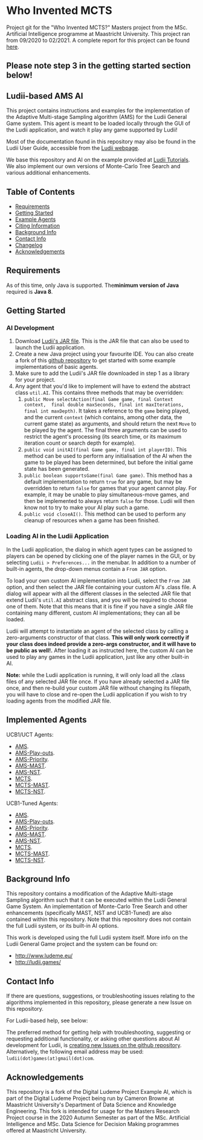 # Who Invented MCTS

Project git for the "Who Invented MCTS?" Masters project from the MSc. Artificial Intelligence programme at Maastricht University. This project ran from 09/2020 to 02/2021. A complete report for this project can be found [here](report/MRP_Who_Invented_MCTS_Group_12.pdf).

## Please note step 3 in the getting started section below!


## Ludii-based AMS AI

This project contains instructions and examples for the implementation of 
the Adaptive Multi-stage Sampling algorithm (AMS) for the Ludii General 
Game system. This agent is meant to be loaded locally through the GUI of 
the Ludii application, and watch it play any game supported by Ludii! 

Most of the documentation found in this repository may also be found in
the Ludii User Guide, accessible from the 
[Ludii webpage](http://ludii.games/index.php).

We base this repository and AI on the example provided at [Ludii Tutorials](https://ludiitutorials.readthedocs.io).
We also implement our own versions of Monte-Carlo Tree Search and various
additional enhancements.

## Table of Contents
- [Requirements](#requirements)
- [Getting Started](#getting-started)
- [Example Agents](#example-agents)
- [Citing Information](#citing-information)
- [Background Info](#background-info)
- [Contact Info](#contact-info)
- [Changelog](#changelog)
- [Acknowledgements](#acknowledgements)

## Requirements

As of this time, only Java is supported. The**minimum version of Java** 
required is **Java 8**.

## Getting Started

### AI Development

1. Download [Ludii's JAR file](http://ludii.games/download.php). This is the
JAR file that can also be used to launch the Ludii application.
2. Create a new Java project using your favourite IDE. You can also create a
fork of this [github repository](https://github.com/Ludeme/LudiiExampleAI)
to get started with some example implementations of basic agents.
3. Make sure to add the Ludii's JAR file downloaded in step 1 as a library for
your project.
4. Any agent that you'd like to implement will have to extend the abstract class
`util.AI`. This contains three methods that may be overridden:
	1. `public Move selectAction(final Game game, final Context context, 
	final double maxSeconds, final int maxIterations, final int maxDepth)`.
	It takes a reference to the `game` being played, and the current 
	`context` (which contains, among other data, the current game state) as
	arguments, and should return the next `Move` to be played by the agent. 
	The final three arguments can be used to restrict the agent's processing
	(its search time, or its maximum iteration count or search depth for example).
	2. `public void initAI(final Game game, final int playerID)`. This method can be used
	to perform any initialisation of the AI when the game to be played has been
	determined, but before the initial game state has been generated. 
	3. `public boolean supportsGame(final Game game)`. This method has a default implementation
	to return `true` for any game, but may be overridden to return `false` for games
	that your agent cannot play. For example, it may be unable to play simultaneous-move
	games, and then be implemented to always return `false` for those. Ludii will then
	know not to try to make your AI play such a game.
	4. `public void closeAI()`. This method can be used to perform any cleanup of resources
	when a game has been finished.

### Loading AI in the Ludii Application

In the Ludii application, the dialog in which agent types can be assigned to
players can be opened by clicking one of the player names in the GUI, or by
selecting `Ludii > Preferences...` in the menubar. In addition to a
number of built-in agents, the drop-down menus contain a `From JAR` option.

To load your own custom AI implementation into Ludii, select the `From JAR`
option, and then select the JAR file containing your custom AI's .class file.
A dialog will appear with all the different classes in the selected JAR file
that extend Ludii's `util.AI` abstract class, and you will be required to
choose one of them. Note that this means that it is fine if you have a single
JAR file containing many different, custom AI implementations; they can all be
loaded.

Ludii will attempt to instantiate an agent of the selected class by calling
a zero-arguments constructor of that class. **This will only work correctly
if your class does indeed provide a zero-args constructor, and it will have
to be public as well!.** After loading it as instructed here, the custom AI
can be used to play any games in the Ludii application, just like any other
built-in AI.

**Note:** while the Ludii application is running, it will only load all the
.class files of any selected JAR file once. If you have already selected a
JAR file once, and then re-build your custom JAR file without changing its
filepath, you will have to close and re-open the Ludii application if you
wish to try loading agents from the modified JAR file.

## Implemented Agents

UCB1/UCT Agents:
- [AMS](src/AMSPlaygroung/AMSPlayground.java).
- [AMS-Play-outs](src/AMSPlaygroung/AMS_Rollout_BP.java).
- [AMS-Priority](src/AMSPlaygroung/AMS_Tim.java).
- [AMS-MAST](src/AMSPlaygroung/AMS_Rollout_BP_MAST.java).
- [AMS-NST](src//AMSPlaygroung/AMS_Rollout_BP_NST.java).
- [MCTS](src/mcts/MCTS-Vanilla.java).
- [MCTS-MAST](src/mcts/MCTS-MAST.java).
- [MCTS-NST](src/mcts/MCTS-NST.java).

UCB1-Tuned Agents:
- [AMS](src/AMSPlaygroung/AMSPlayground_Tuned.java).
- [AMS-Play-outs](src/AMSPlaygroung/AMS_Rollout_BP_Tuned.java).
- [AMS-Priority](src/AMSPlaygroung/AMS_Tim_Tuned.java).
- [AMS-MAST](src/AMSPlaygroung/AMS_Rollout_BP_MAST_Tuned.java).
- [AMS-NST](src//AMSPlaygroung/AMS_Rollout_BP_NST_Tuned.java).
- [MCTS](src/mcts/MCTS-Vanilla_Tuned.java).
- [MCTS-MAST](src/mcts/MCTS-MAST_Tuned.java).
- [MCTS-NST](src/mcts/MCTS-NST_Tuned.java).

## Background Info

This repository contains a modification of the Adaptive Multi-stage Sampling
algorithm such that it can be executed within the Ludii General Game System.
An implementation of Monte-Carlo Tree Search and other enhancements (specifically MAST, NST and UCB1-Tuned) are also
contained within this repository. Note that this repository does not contain 
the full Ludii system, or its built-in AI options.

This work is developed using the full Ludii system itself. More info on the 
Ludii General Game project and the system can be found on:

- http://www.ludeme.eu/
- http://ludii.games/

## Contact Info

If there are questions, suggestions, or troubleshooting issues relating
to the algorithms implemented in this repository, please generate a new
Issue on this repository.

For Ludii-based help, see below:

The preferred method for getting help with troubleshooting, suggesting or
requesting additional functionality, or asking other questions about AI
development for Ludii, is [creating new Issues on the github repository](https://github.com/Ludeme/LudiiExampleAI/issues).
Alternatively, the following email address may be used: `ludii(dot)games(at)gmail(dot)com`.


## Acknowledgements

This repository is a fork of the Digital Ludeme Project Example AI, which is part of the Digital Ludeme Project being run by Cameron Browne at Maastricht University's Department of Data Science and Knowledge Engineering. This fork is intended for usage for the Masters Research Project course in the 2020 Autumn Semester as part of the MSc. Artificial Intelligence and MSc. Data Science for Decision Making programmes offered at Maastricht University.
